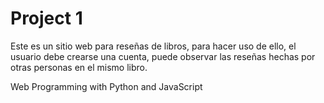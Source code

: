 # Project 1

Este es un sitio web para reseñas de libros, para hacer uso de ello, el usuario debe crearse una cuenta, puede observar las reseñas hechas por otras personas en el mismo libro.

Web Programming with Python and JavaScript
